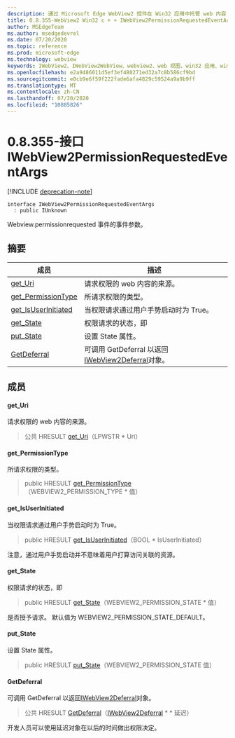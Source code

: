 ```yaml
---
description: 通过 Microsoft Edge WebView2 控件在 Win32 应用中托管 web 内容
title: 0.8.355-WebView2 Win32 c + + IWebView2PermissionRequestedEventArgs
author: MSEdgeTeam
ms.author: msedgedevrel
ms.date: 07/20/2020
ms.topic: reference
ms.prod: microsoft-edge
ms.technology: webview
keywords: IWebView2、IWebView2WebView、webview2、web 视图、win32 应用、win32、edge
ms.openlocfilehash: e2a9486011d5ef3ef480271ed32a7c8b586cf9bd
ms.sourcegitcommit: e0cb9e6f59f222fade6afa4829c59524a9a9b9ff
ms.translationtype: MT
ms.contentlocale: zh-CN
ms.lasthandoff: 07/20/2020
ms.locfileid: "10885826"
---
```

# 0.8.355-接口 IWebView2PermissionRequestedEventArgs 

[!INCLUDE [deprecation-note](../../includes/deprecation-note.md)]

```
interface IWebView2PermissionRequestedEventArgs
  : public IUnknown
```

Webview.permissionrequested 事件的事件参数。

## 摘要

 成员                        | 描述
--------------------------------|---------------------------------------------
[get_Uri](#get_uri) | 请求权限的 web 内容的来源。
[get_PermissionType](#get_permissiontype) | 所请求权限的类型。
[get_IsUserInitiated](#get_isuserinitiated) | 当权限请求通过用户手势启动时为 True。
[get_State](#get_state) | 权限请求的状态，即
[put_State](#put_state) | 设置 State 属性。
[GetDeferral](#getdeferral) | 可调用 GetDeferral 以返回[IWebView2Deferral](IWebView2Deferral.md)对象。

## 成员

#### get_Uri 

请求权限的 web 内容的来源。

> 公共 HRESULT [get_Uri](#get_uri)（LPWSTR * Uri）

#### get_PermissionType 

所请求权限的类型。

> public HRESULT [get_PermissionType](#get_permissiontype)（WEBVIEW2_PERMISSION_TYPE * 值）

#### get_IsUserInitiated 

当权限请求通过用户手势启动时为 True。

> public HRESULT [get_IsUserInitiated](#get_isuserinitiated)（BOOL * IsUserInitiated）

注意，通过用户手势启动并不意味着用户打算访问关联的资源。

#### get_State 

权限请求的状态，即

> public HRESULT [get_State](#get_state)（WEBVIEW2_PERMISSION_STATE * 值）

是否授予请求。 默认值为 WEBVIEW2_PERMISSION_STATE_DEFAULT。

#### put_State 

设置 State 属性。

> public HRESULT [put_State](#put_state)（WEBVIEW2_PERMISSION_STATE 值）

#### GetDeferral 

可调用 GetDeferral 以返回[IWebView2Deferral](IWebView2Deferral.md)对象。

> 公共 HRESULT [GetDeferral](#getdeferral)（[IWebView2Deferral](IWebView2Deferral.md) * * 延迟）

开发人员可以使用延迟对象在以后的时间做出权限决定。

